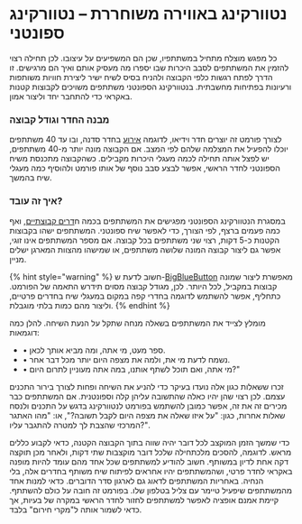 # נטוורקינג באווירה משוחררת – נטוורקינג ספונטני

כל מפגש מוצלח מתחיל במשתתפיו, שכן הם המשפיעים על עיצובו. לכן תחילה רצוי להזמין את המשתתפים לסבב היכרות שבו יספרו מה מעסיק אותם ואיך הם מרגישים. זו הדרך לפתח רגשות כלפי הקבוצה ולהניח בסיס לשיח ישיר ליצירת חוויות משותפות ורעיונות בפתיחות מחשבתית. בנטוורקינג הספונטני משתתפים משויכים לקבוצות קטנות באקראי כדי להתחבר יחד וליצור אמון. 

### **מבנה החדר וגודל קבוצה**

לצורך פורמט זה יוצרים חדר וידיאו, לדוגמה [אירוע](../../funktionalitaeten/veranstaltungen-erstellen.md) בחדר סדנה, ובו עד 40 משתתפים יוכלו להפעיל את המצלמה שלהם לפי המצב. אם הקבוצה מונה יותר מ-40 משתתפים, יש לפצל אותה תחילה לכמה מעגלי היכרות מקבילים. כשהקבוצה מתכנסת משיח הספונטני לחדר הראשי, אפשר לבצע סבב נוסף של אותו פורמט ולהוסיף כמה מעגלי שיח בהמשך.  


### **איך זה עובד?**

במסגרת הנטוורקינג הספונטני מפגישים את המשתתפים בכמה ח[דרים קבוצתיים](../../funktionalitaeten/bigbluebutton/breakout-gruppenraeume.md), ואף כמה פעמים ברצף, לפי הצורך, כדי לאפשר שיח ספונטני. המשתתפים ישהו בקבוצות הקטנות כ-5 דקות, רצוי שני משתתפים בכל קבוצה. אם מספר המשתתפים אינו זוגי, אפשר גם ליצור קבוצה המונה שלושה משתתפים, או שמישהו מהצוות המארגן ישלים מניין.

{% hint style="warning" %}
חשוב לדעת ש-[BigBlueButton](https://bigbluebutton.org/) מאפשרת ליצור שמונה קבוצות במקביל, לכל היותר. לכן, מגודל קבוצה מסוים תידרש התאמה של הפורמט. כתחליף, אפשר להשתמש לדוגמה בחדרי קפה במקום במעגלי שיח בחדרים פרטיים, וליצור מהם כמות בלתי מוגבלת.
{% endhint %}

מומלץ לצייד את המשתתפים בשאלה מנחה שתקל על הנעת השיחה. להלן כמה דוגמאות: 

* •	ספר מעט, מי אתה, ומה מביא אותך לכאן. 
* •	נשמח לדעת מי את, ולמה את מצפה היום יותר מכל דבר אחר. 
* •	מי אתה, ואם תוכל לשתף אותנו, במה אתה מעוניין לתרום היום?" 

זכרו ששאלות כגון אלה נועדו בעיקר כדי להניע את השיחה ופחות לצורך בירור התכנים עצמם. לכן רצוי שהן יהיו כאלה שהתשובה עליהן קלה וספונטנית. אם המשתתפים כבר מכירים זה את זה, אפשר כמובן להשתמש בפורמט לנטוורקינג בדגש על התכנים ולנסח שאלות אחרות, כגון: "על איזו שאלה את מצפה היום לקבל תשובה?", או: "מהו האתגר המרכזי שהצבת לך למטרה להתגבר עליו?".

כדי שמשך הזמן המוקצב לכל דובר יהיה שווה בתוך הקבוצה הקטנה, כדאי לקבוע כללים מראש. לדוגמה, להסכים מלכתחילה שלכל דובר מוקצבות שתי דקות, ולאחר מכן תוקצה דקה אחת לדיון במשותף. חשוב להודיע למשתתפים שכל אחד מהם עומד להיות מופנה באקראי לחדר פרטי, ושהמשתתפים יהיו אחראים לפיתוח שיח משותף בחדרים אלה, בלי הנחיה. באחריות המשתתפים לדאוג גם לארגון סדר הדוברים. כדאי למנות אחד מהמשתתפים שיפעיל טיימר עם צליל בטלפון שלו. בפורמט זה חובה על כולם להשתתף. קיימת אמנם אופציה לאפשר למשתתפים לחזור לחדר הראשי במקרה של בעיות, אך כדאי לשמור אותה ל"מקרי חירום" בלבד. 

